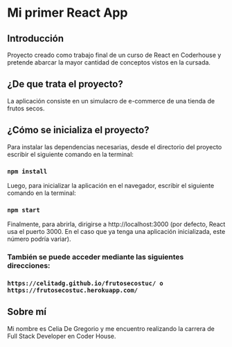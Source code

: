 # Mi primer React App

## Introducción

Proyecto creado como trabajo final de un curso de React en Coderhouse y pretende abarcar la mayor cantidad de conceptos vistos en la cursada.
## ¿De que trata el proyecto?

La aplicación consiste en un simulacro de e-commerce de una tienda de frutos secos.
## ¿Cómo se inicializa el proyecto?
Para instalar las dependencias necesarias, desde el directorio del proyecto escribir el siguiente comando en la terminal:
### `npm install` 

Luego, para inicializar la aplicación en el navegador, escribir el siguiente comando en la terminal:
### `npm start`

Finalmente, para abrirla, dirigirse a http://localhost:3000 (por defecto, React usa el puerto 3000. En el caso que ya tenga una aplicación inicializada, este número podría variar).

### También se puede acceder mediante las siguientes direcciones:

### `https://celitadg.github.io/frutosecostuc/ o https://frutosecostuc.herokuapp.com/`
## Sobre mí

Mi nombre es Celia De Gregorio y me encuentro realizando la carrera de Full Stack Developer en Coder House.

